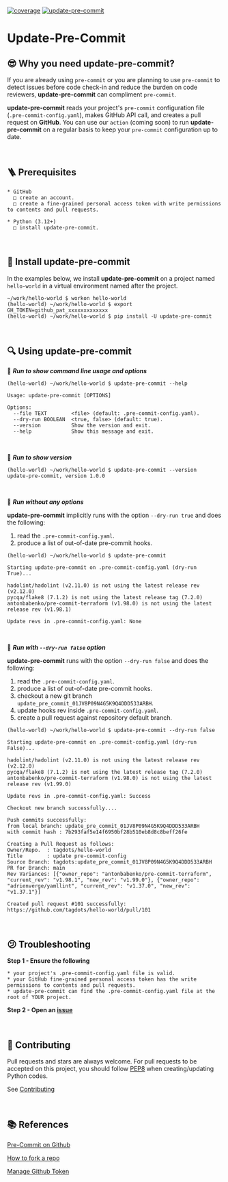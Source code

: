 [![coverage](https://github.com/tagdots-dev/public201/actions/workflows/cron-coverage.yaml/badge.svg)](https://github.com/tagdots-dev/public201/actions/workflows/cron-coverage.yaml) [![update-pre-commit](https://github.com/tagdots-dev/public201/actions/workflows/cron-update-pre-commit.yaml/badge.svg)](https://github.com/tagdots-dev/public201/actions/workflows/cron-update-pre-commit.yaml)

# Update-Pre-Commit

## 😎 Why you need update-pre-commit?
If you are already using `pre-commit` or you are planning to use `pre-commit` to detect issues before code check-in and reduce the burden on code reviewers, **update-pre-commit** can compliment `pre-commit`.

**update-pre-commit** reads your project's `pre-commit` configuration file (`.pre-commit-config.yaml`), makes GitHub API call, and creates a pull request on **GitHub**.  You can use our `action` (coming soon) to run **update-pre-commit** on a regular basis to keep your `pre-commit` configuration up to date.

<br>

## 🪜 Prerequisites
```
* GitHub
  □ create an account.
  □ create a fine-grained personal access token with write permissions to contents and pull requests.

* Python (3.12+)
  □ install update-pre-commit.
```

<br>

## 🔆 Install update-pre-commit

In the examples below, we install **update-pre-commit** on a project named `hello-world` in a virtual environment named after the project.

```
~/work/hello-world $ workon hello-world
(hello-world) ~/work/hello-world $ export GH_TOKEN=github_pat_xxxxxxxxxxxxx
(hello-world) ~/work/hello-world $ pip install -U update-pre-commit
```

<br>

## 🔍 Using update-pre-commit

🏃 _**Run to show command line usage and options**_
```
(hello-world) ~/work/hello-world $ update-pre-commit --help

Usage: update-pre-commit [OPTIONS]

Options:
  --file TEXT        <file> (default: .pre-commit-config.yaml).
  --dry-run BOOLEAN  <true, false> (default: true).
  --version          Show the version and exit.
  --help             Show this message and exit.
```

<br>

🏃 _**Run to show version**_
```
(hello-world) ~/work/hello-world $ update-pre-commit --version
update-pre-commit, version 1.0.0
```

<br>

🏃 _**Run without any options**_

**update-pre-commit** implicitly runs with the option `--dry-run true` and does the following:
1. read the `.pre-commit-config.yaml`.
1. produce a list of out-of-date pre-commit hooks.

```
(hello-world) ~/work/hello-world $ update-pre-commit

Starting update-pre-commit on .pre-commit-config.yaml (dry-run True)...

hadolint/hadolint (v2.11.0) is not using the latest release rev (v2.12.0)
pycqa/flake8 (7.1.2) is not using the latest release tag (7.2.0)
antonbabenko/pre-commit-terraform (v1.98.0) is not using the latest release rev (v1.98.1)

Update revs in .pre-commit-config.yaml: None
```

<br>

🏃 _**Run with `--dry-run false` option**_

**update-pre-commit** runs with the option `--dry-run false` and does the following:
1. read the `.pre-commit-config.yaml`.
1. produce a list of out-of-date pre-commit hooks.
1. checkout a new git branch `update_pre_commit_01JV8P09N4G5K9Q4DDD533ARBH`.
1. update hooks rev inside `.pre-commit-config.yaml`.
1. create a pull request against repository default branch.

```
(hello-world) ~/work/hello-world $ update-pre-commit --dry-run false

Starting update-pre-commit on .pre-commit-config.yaml (dry-run False)...

hadolint/hadolint (v2.11.0) is not using the latest release rev (v2.12.0)
pycqa/flake8 (7.1.2) is not using the latest release tag (7.2.0)
antonbabenko/pre-commit-terraform (v1.98.0) is not using the latest release rev (v1.99.0)

Update revs in .pre-commit-config.yaml: Success

Checkout new branch successfully....

Push commits successfully:
from local branch: update_pre_commit_01JV8P09N4G5K9Q4DDD533ARBH
with commit hash : 7b293faf5e14f6950bf28b510eb8d8c8beff26fe

Creating a Pull Request as follows:
Owner/Repo.  : tagdots/hello-world
Title        : update pre-commit-config
Source Branch: tagdots:update_pre_commit_01JV8P09N4G5K9Q4DDD533ARBH
PR for Branch: main
Rev Variances: [{"owner_repo": "antonbabenko/pre-commit-terraform", "current_rev": "v1.98.1", "new_rev": "v1.99.0"}, {"owner_repo": "adrienverge/yamllint", "current_rev": "v1.37.0", "new_rev": "v1.37.1"}]

Created pull request #101 successfully: https://github.com/tagdots/hello-world/pull/101
```

<br>

## 😕  Troubleshooting

**Step 1 - Ensure the following**

```
* your project's .pre-commit-config.yaml file is valid.
* your GitHub fine-grained personal access token has the write permissions to contents and pull requests.
* update-pre-commit can find the .pre-commit-config.yaml file at the root of YOUR project.
```

**Step 2 - Open an [issue][issues]**

<br>

## 🙏  Contributing

Pull requests and stars are always welcome.  For pull requests to be accepted on this project, you should follow [PEP8][pep8] when creating/updating Python codes.

See [Contributing](CONTRIBUTING.md)

<br>

## 📚 References

[Pre-Commit on Github](https://github.com/pre-commit/pre-commit-hooks)

[How to fork a repo](https://docs.github.com/en/pull-requests/collaborating-with-pull-requests/working-with-forks/fork-a-repo)

[Manage Github Token](https://docs.github.com/en/authentication/keeping-your-account-and-data-secure/managing-your-personal-access-tokens)

<br>

[issues]: https://github.com/tagdots/update-pre-commit/issues
[pep8]: https://google.github.io/styleguide/pyguide.html
